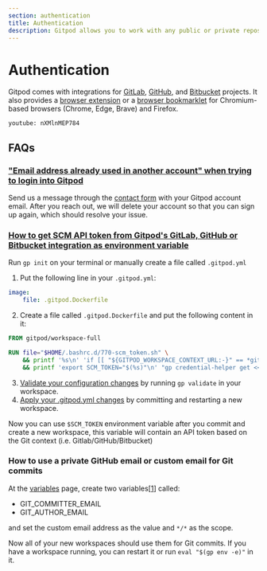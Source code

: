 ```yaml
---
section: authentication
title: Authentication
description: Gitpod allows you to work with any public or private repository on GitLab, GitHub, and Bitbucket.
---
```


<script context="module">
  export const prerender = true;
</script>

# Authentication

Gitpod comes with integrations for [GitLab](/docs/configure/authentication/gitlab), [GitHub](/docs/configure/authentication/github), and [Bitbucket](/docs/configure/authentication/bitbucket) projects. It also provides a [browser extension](/docs/configure/user-settings/browser-extension) or a [browser bookmarklet](/docs/configure/user-settings/browser-bookmarklet) for Chromium-based browsers (Chrome, Edge, Brave) and Firefox.

`youtube: nXMlnMEP784`

## FAQs

### ["Email address already used in another account" when trying to login into Gitpod](https://discord.com/channels/816244985187008514/1015175207301947433)

<!-- DISCORD_BOT_FAQ - DO NOT REMOVE -->

Send us a message through the [contact form](https://www.gitpod.io/contact/support) with your Gitpod account email. After you reach out, we will delete your account so that you can sign up again, which should resolve your issue.

### [How to get SCM API token from Gitpod's GitLab, GitHub or Bitbucket integration as environment variable](https://discord.com/channels/816244985187008514/1061997373817094236)

<!-- DISCORD_BOT_FAQ - DO NOT REMOVE -->

Run `gp init` on your terminal or manually create a file called `.gitpod.yml`

1. Put the following line in your `.gitpod.yml`:

```yml
image:
    file: .gitpod.Dockerfile
```

2. Create a file called `.gitpod.Dockerfile` and put the following content in it:

```dockerfile
FROM gitpod/workspace-full

RUN file="$HOME/.bashrc.d/770-scm_token.sh" \
    && printf '%s\n' 'if [[ "${GITPOD_WORKSPACE_CONTEXT_URL:-}" == *gitlab* ]]; then : "gitlab"; else : "github"; fi; scm_name="$_"' > "${file}" \
    && printf 'export SCM_TOKEN="$(%s)"\n' "gp credential-helper get <<<host=\${scm_name}.com | sed -n 's/^password=//p'" >> "${file}"
```

3. [Validate your configuration changes](/docs/configure/workspaces#validate-your-gitpod-configuration) by running `gp validate` in your workspace.
4. [Apply your .gitpod.yml changes](/docs/configure/workspaces#apply-configuration-changes) by committing and restarting a new workspace.

Now you can use `$SCM_TOKEN` environment variable after you commit and create a new workspace, this variable will contain an API token based on the Git context (i.e. Gitlab/GitHub/Bitbucket)

### How to use a private GitHub email or custom email for Git commits

At the [variables](https://gitpod.io/user/variables) page, create two variables[[1](https://gitpod.io/user/account)] called:

-   GIT_COMMITTER_EMAIL
-   GIT_AUTHOR_EMAIL

and set the custom email address as the value and `*/*` as the scope.

Now all of your new workspaces should use them for Git commits. If you have a workspace running, you can restart it or run `eval "$(gp env -e)"` in it.
